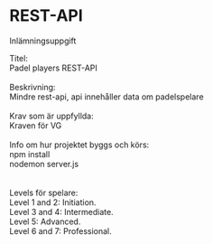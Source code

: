 # REST-API
Inlämningsuppgift 

Titel:<br>
Padel players REST-API
<br>
<br>
Beskrivning:<br>
Mindre rest-api, api innehåller data om padelspelare<br>
<br>
Krav som är uppfyllda:<br>
Kraven för VG <br>
<br>
Info om hur projektet byggs och körs:<br>
npm install <br>
nodemon server.js <br>
<br>
<br>
Levels för spelare:<br>
Level 1 and 2: Initiation.<br>
Level 3 and 4: Intermediate.<br>
Level 5: Advanced.<br>
Level 6 and 7: Professional.<br>
